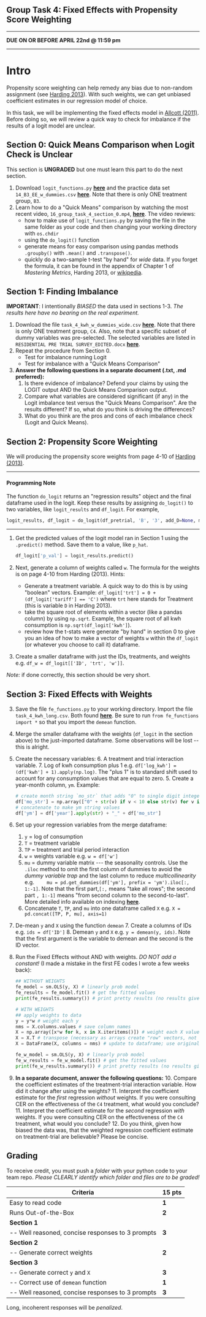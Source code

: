 Group Task 4: Fixed Effects with Propensity Score Weighting
---

---

**DUE ON OR BEFORE APRIL 22nd @ 11:59 pm**

---

# Intro

Propensity score weighting can help remedy any bias due to non-random assignment  (see [Harding 2013][harding]). With such weights, we can get unbiased coefficient estimates in our regression model of choice.

In this task, we will be implementing the fixed effects model in [Allcott (2011)](https://files.nyu.edu/ha32/public/research/Allcott%202011%20JPubEc%20-%20Social%20Norms%20and%20Energy%20Conservation.pdf). Before doing so, we will review a quick way to check for imbalance if the results of a logit model are unclear.

## Section 0: Quick Means Comparison when Logit Check is Unclear

This section is **UNGRADED** but one must learn this part to do the next section.

1. Download `logit_functions.py` [**here**][1] and the practice data set `14_B3_EE_w_dummies.csv` [**here**][2]. Note that there is only ONE treatment group, `B3`.
2. Learn how to do a "Quick Means" comparison by watching the most recent video, `16_group_task_4_section_0.mp4`, [**here**][vid]. The video reviews:
	- how to make use of `logit_functions.py` by saving the file in the same folder as your code and then changing your working directory with `os.chdir`
	- using the `do_logit()` function
	- generate means for easy comparison using pandas methods `.groupby()` with `.mean()` and `.transpose()`.
	- quickly do a two-sample t-test "by hand" for *wide* data. If you forget the formula, it can be found in the appendix of Chapter 1 of *Mastering Metrics*, Harding 2013, or [wikipedia](http://en.wikipedia.org/wiki/Student%27s_t-test).

## Section 1: Finding Imbalance

**IMPORTANT**: I intentionally *BIASED* the data used in sections 1-3. *The results here have no bearing on the real experiment.*

1. Download the file `task_4_kwh_w_dummies_wide.csv` [**here**][2]. Note that there is only ONE treatment group, `C4`. Also, note that a specific subset of dummy variables was pre-selected. The selected variables are listed in `RESIDENTIAL PRE TRIAL SURVEY_EDITED.docx` [**here**][2].
2. Repeat the procedure from Section 0.
	- Test for imbalance running Logit
	- Test for imbalance with a "Quick Means Comparison"
3. **Answer the following questions in a separate document (.txt, .md preferred):**
	1. Is there evidence of imbalance? Defend your claims by using the LOGIT output AND the Quick Means Comparison output.
	2. Compare what variables are considered significant (if any) in the Logit imbalance test versus the "Quick Means Comparison". Are the results different? If so, what do you think is driving the differences?
	3. What do you think are the pros and cons of each imbalance check (Logit and Quick Means).

## Section 2: Propensity Score Weighting

We will producing the propensity score weights from page 4-10 of [Harding (2013)][harding].

---

#### Programming Note
The function `do_logit` returns an "regression results" object and the final dataframe used in the logit. Keep these results by assigning `do_logit()` to two variables, like `logit_results` and `df_logit`. For example,

```python
logit_results, df_logit = do_logit(df_pretrial, 'B', '3', add_D=None, mc=False)
```

---

1. Get the predicted values of the logit model ran in Section 1 using the `.predict()` method. Save them to a value, like `p_hat`.
	```python
	df_logit['p_val'] = logit_results.predict()
	```
	
2. Next, generate a column of weights called `w`. The formula for the weights is on page 4-10 from Harding (2013). Hints:
	- Generate a treatment variable. A quick way to do this is by using "boolean" vectors. Example: `df_logit['trt'] = 0 + (df_logit['tariff'] == 'C')` where `trt` here stands for Treatment (this is variable `D` in Harding 2013).
	- take the square root of elements within a vector (like a pandas column) by using `np.sqrt`. Example, the square root of all kwh consumption is `np.sqrt(df_logit['kwh']`).
	- review how the t-stats were generate "by hand" in section 0 to give you an idea of how to make a vector of weights `w` within the `df_logit` (or whatever you choose to call it) dataframe.
3. Create a smaller dataframe with just the IDs, treatments, and weights e.g. `df_w = df_logit[['ID', 'trt', 'w']]`.

*Note:* if done correctly, this section should be very short. 


## Section 3: Fixed Effects with Weights

3. Save the file `fe_functions.py` to your working directory. Import the file `task_4_kwh_long.csv`. Both found [**here**][2]. Be sure to run `from fe_functions import *` so that you import the `demean` function.
4. Merge the smaller dataframe with the weights (`df_logit` in the section above) to the just-imported dataframe. Some observations will be lost -- this is alright.
5. Create the necessary variables:
	6. A treatment and trial interaction variable.
	7. Log of kwh consumption plus 1 e.g. `df['log_kwh'] = (df['kwh'] + 1).apply(np.log)`. The "plus 1" is to standard shift used to account for any consumption values that are equal to zero.
	5. Create a year-month column, `ym`. Example:
	```python
	# create month string `mo_str` that adds "0" to single digit integers
	df['mo_str'] = np.array(["0" + str(v) if v < 10 else str(v) for v in df['month']])
	# concatenate to make ym string values
	df['ym'] = df['year'].apply(str) + "_" + df['mo_str']
	```

7. Set up your regression variables from the merge dataframe:
	1. `y` = log of consumption
	2. `T` = treatment variable
	3. `TP` = treatment and trial period interaction
	4. `w` = weights variable e.g. `w = df['w']`
	2. `mu` = dummy variable matrix --- the seasonality controls. Use the `.iloc` method to omit the first column of dummies to avoid the *dummy variable trap* and the last column to reduce *multicollinearity* e.g. `	mu = pd.get_dummies(df['ym'], prefix = 'ym').iloc[:, 1:-1]`. Note that the first part,`[:,` means "take all rows"; the second part `, 1:-1]` means "from second column to the second-to-last". More detailed info available on indexing [**here**](http://pandas.pydata.org/pandas-docs/version/0.15.2/indexing.html).
	4. Concatenate `T`, `TP`, and `mu` into one dataframe called `X` e.g. `X = pd.concat([TP, P, mu], axis=1)`
6. De-mean `y` and `X` using the function `demean`
	7. Create a columns of IDs e.g. `ids = df['ID']`
	8. Demean `y` and `X` e.g. `y = demean(y, ids)`. Note that the first argument is the variable to demean and the second is the ID vector.
8. Run the Fixed Effects without AND with weights. *DO NOT add a constant!* (I made a mistake in the first FE codes I wrote a few weeks back):
	```python
	## WITHOUT WEIGHTS
	fe_model = sm.OLS(y, X) # linearly prob model
	fe_results = fe_model.fit() # get the fitted values
	print(fe_results.summary()) # print pretty results (no results given lack of obs)

	# WITH WEIGHTS
	## apply weights to data
	y = y*w # weight each y
	nms = X.columns.values # save column names
	X = np.array([x*w for k, x in X.iteritems()]) # weight each X value
	X = X.T # transpose (necessary as arrays create "row" vectors, not column)
	X = DataFrame(X, columns = nms) # update to dataframe; use original names

	fe_w_model = sm.OLS(y, X) # linearly prob model
	fe_w_results = fe_w_model.fit() # get the fitted values
	print(fe_w_results.summary()) # print pretty results (no results given lack of obs)
	```

9. **In a separate document, answer the following questions:**
	10. Compare the coefficient estimates of the treatment-trial interaction variable. How did it change after using the weights?
	11. Interpret the coefficient estimate for the *first* regression *without* weights. If you were consulting CER on the effectiveness of the `C4` treatment, what would you conclude?
	11. Interpret the coefficient estimate for the *second* regression *with* weights. If you were consulting CER on the effectiveness of the `C4` treatment, what would you conclude?
	12. Do you think, given how biased the data was, that the weighted regression coefficient estimate on treatment-trial are believable? Please be concise.

## Grading

To receive credit, you must push a *folder* with your python code to your team repo. *Please CLEARLY identify which folder and files are to be graded!*

|Criteria 								| 	15 pts  	|
|---------------------------------------|---------------|
|Easy to read code 						|	**1**  		|
|Runs Out-of-the-Box					|	**2**		|
|**Section 1**                      	|  				|
|		 -- Well reasoned, concise responses to 3 prompts    | 	**3**	|
|**Section 2**                      	|  					|
|		 -- Generate correct weights		| 	**2**	|
|**Section 3**                      	|  					|
|		 -- Generate correct `y` and `X`		| 	**3**	|
|		 -- Correct use of `demean` function		| 	**1**	|
|		 -- Well reasoned, concise responses to 3 prompts	| 	**3**	|


Long, incoherent responses will be *penalized*.

[1]: https://github.com/ultinomics/Duke_PUBPOL590/tree/master/10_fe_w_ps_weights "do_logit"
[2]: https://www.dropbox.com/sh/3yco7ur87mgpi3f/AACwUCRJ2_osUUClaVHK026la?dl=0 "task 4 dropbox"
[harding]: http://www.epri.com/abstracts/Pages/ProductAbstract.aspx?ProductId=000000003002001269 "harding"

[vid]: https://www.dropbox.com/sh/ccrvzpz5ynym5gn/AACV-MjrL9X01TSBkfLl3CQLa?dl=0 "quick_means"